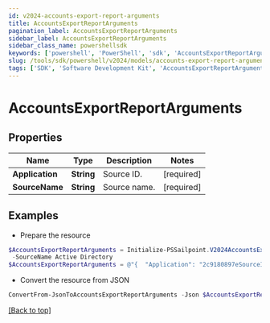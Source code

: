```yaml
---
id: v2024-accounts-export-report-arguments
title: AccountsExportReportArguments
pagination_label: AccountsExportReportArguments
sidebar_label: AccountsExportReportArguments
sidebar_class_name: powershellsdk
keywords: ['powershell', 'PowerShell', 'sdk', 'AccountsExportReportArguments', 'V2024AccountsExportReportArguments'] 
slug: /tools/sdk/powershell/v2024/models/accounts-export-report-arguments
tags: ['SDK', 'Software Development Kit', 'AccountsExportReportArguments', 'V2024AccountsExportReportArguments']
---
```



# AccountsExportReportArguments

## Properties

Name | Type | Description | Notes
------------ | ------------- | ------------- | -------------
**Application** | **String** | Source ID. | [required]
**SourceName** | **String** | Source name. | [required]

## Examples

- Prepare the resource
```powershell
$AccountsExportReportArguments = Initialize-PSSailpoint.V2024AccountsExportReportArguments  -Application 2c9180897eSourceIde781782f705b9 `
 -SourceName Active Directory
$AccountsExportReportArguments = @"{  "Application": "2c9180897eSourceIde781782f705b9", "SourceName": "Active Directory" }"@
```

- Convert the resource from JSON
```powershell
ConvertFrom-JsonToAccountsExportReportArguments -Json $AccountsExportReportArguments
```


[[Back to top]](#) 

